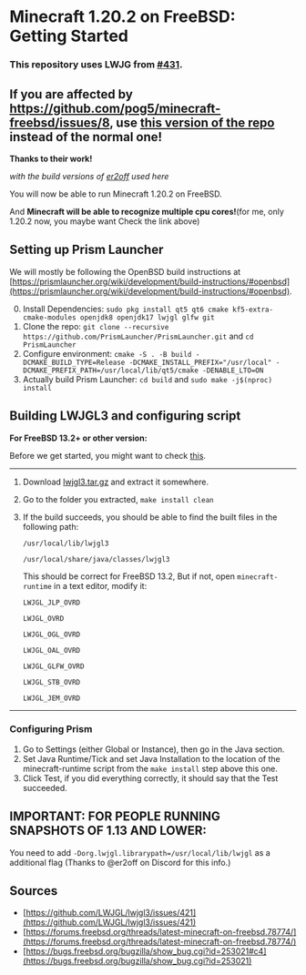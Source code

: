 # Minecraft 1.20.2 on FreeBSD: Getting Started

### This repository uses LWJG from [#431](https://github.com/LWJGL/lwjgl3/issues/421#issuecomment-1793764434).

## If you are affected by https://github.com/pog5/minecraft-freebsd/issues/8, use [this version of the repo](https://github.com/pog5/minecraft-freebsd/tree/b7bc8cbdd43864a2cabd4021e87f9f7e8c6d3838) instead of the normal one!

**Thanks to their work!**

*with the build versions of [er2off](https://github.com/er2off)  used here*

You will now be able to run Minecraft 1.20.2 on FreeBSD.

And **Minecraft will be able to recognize multiple cpu cores!**(for me, only 1.20.2 now, you maybe want Check the link above)

## Setting up Prism Launcher

We will mostly be following the OpenBSD build instructions at [https://prismlauncher.org/wiki/development/build-instructions/#openbsd](https://prismlauncher.org/wiki/development/build-instructions/#openbsd).

0. Install Dependencies: `sudo pkg install qt5 qt6 cmake kf5-extra-cmake-modules openjdk8 openjdk17 lwjgl glfw git`
1. Clone the repo: `git clone --recursive https://github.com/PrismLauncher/PrismLauncher.git` and `cd PrismLauncher`
2. Configure environment: 
``
cmake -S . -B build
   -DCMAKE_BUILD_TYPE=Release
   -DCMAKE_INSTALL_PREFIX="/usr/local"
   -DCMAKE_PREFIX_PATH=/usr/local/lib/qt5/cmake
   -DENABLE_LTO=ON
``
3. Actually build Prism Launcher: `cd build` and `sudo make -j$(nproc) install`

## Building LWJGL3 and configuring script

**For FreeBSD 13.2+ or other version:**

Before we get started, you might want to check [this](https://github.com/LWJGL/lwjgl3/issues/421).

---

1. Download [lwjgl3.tar.gz](lwjgl3.tar.gz) and extract it somewhere.
2. Go to the folder you extracted, `make install clean`
3. If the build succeeds, you should be able to find the built files in the following path:

	`/usr/local/lib/lwjgl3`

	`/usr/local/share/java/classes/lwjgl3`

	This should be correct for FreeBSD 13.2,
	But if not, open `minecraft-runtime` in a text editor, modify it:

	`LWJGL_JLP_OVRD`

	`LWJGL_OVRD`

	`LWJGL_OGL_OVRD`

	`LWJGL_OAL_OVRD`

	`LWJGL_GLFW_OVRD`

	`LWJGL_STB_OVRD`

	`LWJGL_JEM_OVRD`

---

### Configuring Prism
1. Go to Settings (either Global or Instance), then go in the Java section.
2. Set Java Runtime/Tick and set Java Installation to the location of the minecraft-runtime script from the `make install` step above this one.
3. Click Test, if you did everything correctly, it should say that the Test succeeded.

## IMPORTANT: FOR PEOPLE RUNNING SNAPSHOTS OF 1.13 AND LOWER:
You need to add `-Dorg.lwjgl.librarypath=/usr/local/lib/lwjgl` as a additional flag (Thanks to @er2off on Discord for this info.)

## Sources
- [https://github.com/LWJGL/lwjgl3/issues/421](https://github.com/LWJGL/lwjgl3/issues/421)
- [https://forums.freebsd.org/threads/latest-minecraft-on-freebsd.78774/](https://forums.freebsd.org/threads/latest-minecraft-on-freebsd.78774/)
- [https://bugs.freebsd.org/bugzilla/show_bug.cgi?id=253021#c4](https://bugs.freebsd.org/bugzilla/show_bug.cgi?id=253021)
